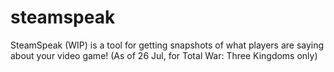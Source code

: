 # steamspeak
SteamSpeak (WIP) is a tool for getting snapshots of what players are saying about your video game! (As of 26 Jul, for Total War: Three Kingdoms only)
